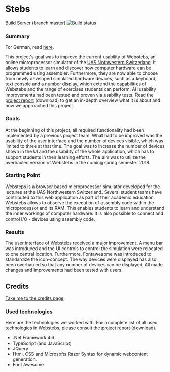 # Stebs

Build Server (branch master) [![Build status](https://ci.appveyor.com/api/projects/status/nb50vg5rqspo6yij?svg=true)](https://ci.appveyor.com/project/JoelNussbaum/stebs)

### Summary

For German, read [here](https://web.fhnw.ch/technik/projekte/i/ip518/wohlgensinger-buerki/index.html).

This project's goal was to improve the current usability of Webstebs, an online microprocessor simulator of the [UAS Nothwestern Switzerland](https://www.fhnw.ch/de/studium/technik). It allows students to learn and discover how computer hardware can be programmed using assembler. Furthermore, they are now able to choose from newly developed simulated hardware devices, such as a keyboard, text console and a number display, which extend the capabilities of Webstebs and the range of exercises students can perform. All usability improvements had been tested and proven via usability tests. Read the [project report](https://github.com/AceVanCleef/WebstebsIO/raw/master/IP5_IODevices_Bericht.pdf) (download) to get an in-depth overview what it is about and how we approached this project.

### Goals

At the beginning of this project, all required functionality had been implemented by a previous project team. What had to be improved was the usability of the user interface and the number of devices visible, which was limited to three at that time. The goal was to increase the number of devices shown in the UI and the usability of the whole application, which has to support students in their learning efforts. The aim was to utilize the overhauled version of Webstebs in the coming spring semester 2018.

### Starting Point

Websteps is a browser based microprocessor simulator developed for the lectures at the UAS Northwestern Switzerland. Several student teams have contributed to this web application as part of their academic education. Webstebs allows to observe the execution of assembly code within the microprocessor and its RAM. This enables students to learn and understand the inner workings of computer hardware. It is also possible to connect and control I/O - devices using assembly code.

### Results

The user interface of Webstebs received a major improvement. A menu bar was introduced and the UI controls to control the simulation were relocated to one central location. Furthermore, Fontawesome was introduced to standardize the icon-concept. The way devices were displayed has also been overhauled so that any number of devices can be displayed. All made changes and improvements had been tested with users.

## Credits

[Take me to the credits page](Credits.md)


### Used technologies

Here are the technologies we worked with. For a complete list of all used technologies in Webstebs, please consult the [project report](https://github.com/AceVanCleef/WebstebsIO/raw/master/IP5_IODevices_Bericht.pdf) (download).

- .Net Framework 4.6
- TypeScript (and JavaScript)
- JQuery
- Html, CSS and Microsofts Razor Syntax for dynamic webcontent generation.
- Font Awesome
